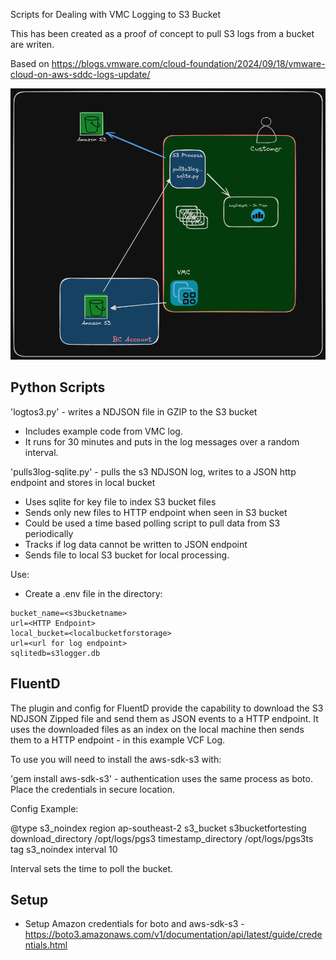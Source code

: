 Scripts for Dealing with VMC Logging to S3 Bucket

This has been created as a proof of concept to pull S3 logs from a bucket are writen.

Based on https://blogs.vmware.com/cloud-foundation/2024/09/18/vmware-cloud-on-aws-sddc-logs-update/

![vmclogger](vmclogger.png)

## Python Scripts

'logtos3.py' - writes a NDJSON file in GZIP to the S3 bucket 
- Includes example code from VMC log.
- It runs for 30 minutes and puts in the log messages over a random interval.

'pulls3log-sqlite.py' - pulls the s3 NDJSON log, writes to a JSON http endpoint and stores in local bucket 
- Uses sqlite for key file to index S3 bucket files
- Sends only new files to HTTP endpoint when seen in S3 bucket
- Could be used a time based polling script to pull data from S3 periodically
- Tracks if log data cannot be written to JSON endpoint
- Sends file to local S3 bucket for local processing.

Use:
- Create a .env file in the directory:

```
bucket_name=<s3bucketname>
url=<HTTP Endpoint>
local_bucket=<localbucketforstorage>
url=<url for log endpoint>
sqlitedb=s3logger.db
```


## FluentD

The plugin and config for FluentD provide the capability to download the S3 NDJSON Zipped file and send them as JSON 
events to a HTTP endpoint.  It uses the downloaded files as an index on the local machine then sends them to a HTTP 
endpoint - in this example VCF Log.

To use you will need to install the aws-sdk-s3 with:

'gem install aws-sdk-s3' - authentication uses the same process as boto.  Place the credentials in secure location.

Config Example:

<source>
  @type s3_noindex
  region ap-southeast-2
  s3_bucket s3bucketfortesting
  download_directory /opt/logs/pgs3
  timestamp_directory /opt/logs/pgs3ts
  tag s3_noindex
  interval 10
</source>

Interval sets the time to poll the bucket.

## Setup

- Setup Amazon credentials for boto and aws-sdk-s3 - https://boto3.amazonaws.com/v1/documentation/api/latest/guide/credentials.html
